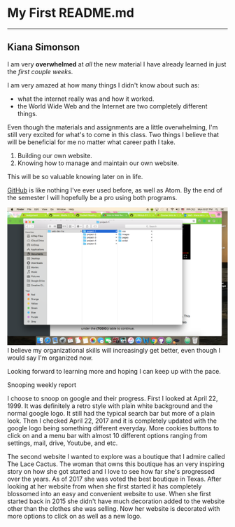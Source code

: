 # My First README.md
***
## Kiana Simonson

I am very **overwhelmed** at  *all* the new material I have already learned in just the *first couple weeks*.

I am very amazed at how many things I didn't know about such as:
* what the internet really was and how it worked.
* the World Wide Web and the Internet are two completely different things.

Even though the materials and assignments are a little overwhelming, I'm still very excited for what's to come in this class. Two things I believe that will be beneficial for me no matter what career path I take.
1. Building our own website.
2. Knowing how to manage and maintain our own website.

This will be so valuable knowing later on in life.


[GitHub](http://github.com) is like nothing I've ever used before, as well as Atom. By the end of the semester I will hopefully be a pro using both programs.

![Screenshot Of my Directory](./images/screenshot-1.png) I believe my organizational skills will increasingly get better, even though I would say I'm organized  now.

Looking forward to learning more and hoping I can keep up with the pace.





Snooping weekly report

I choose to snoop on google and their progress. First I looked at April 22, 1999. It was definitely a retro style with plain white background and the normal google logo. It still had the typical search bar but more of a plain look. Then I checked April 22, 2017 and it is completely updated with the google logo being something different everyday. More cookies buttons to click on and a menu bar with almost 10 different options ranging from settings, mail, drive, Youtube, and etc.

The second website I wanted to explore was a boutique that I admire called The Lace Cactus. The woman that owns this boutique has an very inspiring story on how she got started and I love to see how far she's progressed over the years. As of 2017 she was voted the best boutique in Texas. After looking at her website from when she first started it has completely blossomed into an easy and convenient website to use. When she first started back in 2015 she didn't have much decoration added to the website other than the clothes she was selling. Now her website is decorated with more options to click on as well as a new logo. 
